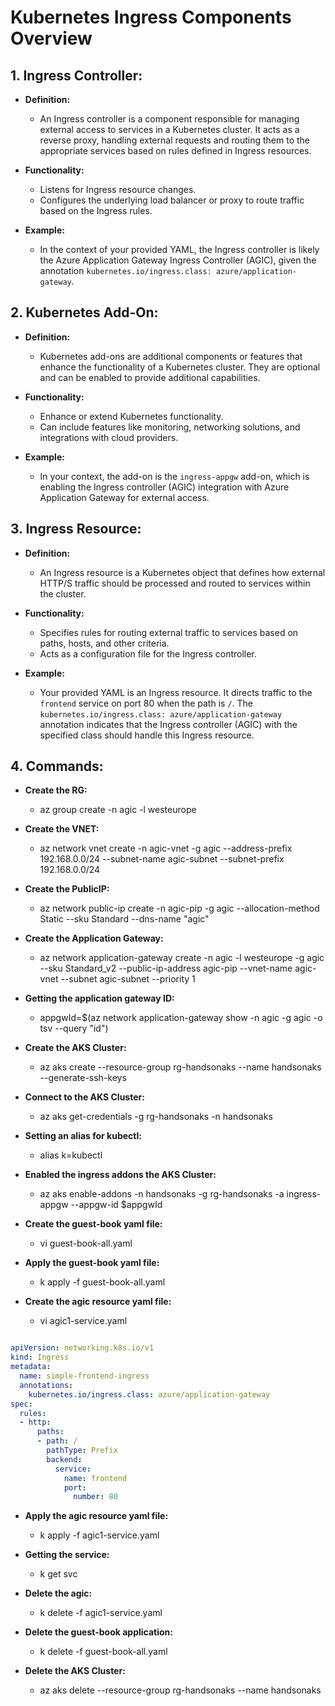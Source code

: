 # Kubernetes Ingress Components Overview

## 1. Ingress Controller:

- **Definition:**
  - An Ingress controller is a component responsible for managing external access to services in a Kubernetes cluster. It acts as a reverse proxy, handling external requests and routing them to the appropriate services based on rules defined in Ingress resources.

- **Functionality:**
  - Listens for Ingress resource changes.
  - Configures the underlying load balancer or proxy to route traffic based on the Ingress rules.

- **Example:**
  - In the context of your provided YAML, the Ingress controller is likely the Azure Application Gateway Ingress Controller (AGIC), given the annotation `kubernetes.io/ingress.class: azure/application-gateway`.

## 2. Kubernetes Add-On:

- **Definition:**
  - Kubernetes add-ons are additional components or features that enhance the functionality of a Kubernetes cluster. They are optional and can be enabled to provide additional capabilities.

- **Functionality:**
  - Enhance or extend Kubernetes functionality.
  - Can include features like monitoring, networking solutions, and integrations with cloud providers.

- **Example:**
  - In your context, the add-on is the `ingress-appgw` add-on, which is enabling the Ingress controller (AGIC) integration with Azure Application Gateway for external access.

## 3. Ingress Resource:

- **Definition:**
  - An Ingress resource is a Kubernetes object that defines how external HTTP/S traffic should be processed and routed to services within the cluster.

- **Functionality:**
  - Specifies rules for routing external traffic to services based on paths, hosts, and other criteria.
  - Acts as a configuration file for the Ingress controller.

- **Example:**
  - Your provided YAML is an Ingress resource. It directs traffic to the `frontend` service on port 80 when the path is `/`. The `kubernetes.io/ingress.class: azure/application-gateway` annotation indicates that the Ingress controller (AGIC) with the specified class should handle this Ingress resource.
## 4. Commands:

- **Create the RG:**
    - az group create -n agic -l westeurope

- **Create the VNET:**
    - az network vnet create -n agic-vnet -g agic   --address-prefix 192.168.0.0/24 --subnet-name agic-subnet   --subnet-prefix 192.168.0.0/24
- **Create the PublicIP:**
    - az network public-ip create -n agic-pip -g agic --allocation-method Static --sku Standard --dns-name "agic"


- **Create the Application Gateway:**
    - az network application-gateway create -n agic -l westeurope  -g agic --sku Standard_v2 --public-ip-address agic-pip  --vnet-name agic-vnet --subnet agic-subnet --priority 1

- **Getting the application gateway ID:**
     - appgwId=$(az network application-gateway show -n agic -g agic -o tsv --query "id") 

 - **Create the AKS Cluster:**
     - az aks create --resource-group rg-handsonaks --name handsonaks --generate-ssh-keys

 - **Connect to the AKS Cluster:**
     - az aks get-credentials -g rg-handsonaks -n handsonaks

 - **Setting an alias for kubectl:**
    - alias k=kubectl

 - **Enabled the ingress addons the AKS Cluster:**
     - az aks enable-addons -n handsonaks -g rg-handsonaks -a ingress-appgw --appgw-id $appgwId

- **Create the guest-book yaml file:**
    - vi guest-book-all.yaml 

- **Apply the guest-book yaml file:**
    - k apply -f guest-book-all.yaml 

- **Create the agic resource yaml file:**
    - vi agic1-service.yaml

```yaml

apiVersion: networking.k8s.io/v1
kind: Ingress
metadata:
  name: simple-frontend-ingress
  annotations:
    kubernetes.io/ingress.class: azure/application-gateway
spec:
  rules:
  - http:
      paths:
      - path: /
        pathType: Prefix
        backend:
          service:
            name: frontend
            port:
              number: 80

```

- **Apply the agic resource yaml file:**
     - k apply -f agic1-service.yaml 

- **Getting the service:**
     - k get svc

- **Delete the agic:**
    - k delete -f agic1-service.yaml

- **Delete the guest-book application:**
    -  k delete -f guest-book-all.yaml

- **Delete the AKS Cluster:**
    - az aks delete --resource-group rg-handsonaks --name handsonaks




